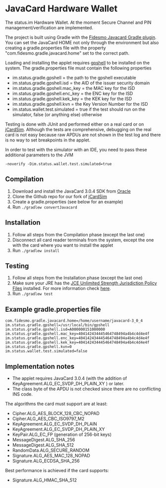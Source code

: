 # JavaCard Hardware Wallet

The status.im Hardware Wallet. At the moment Secure Channel and PIN management/verification are implemented.

The project is built using Gradle with the [Fidesmo Javacard Gradle plugin](https://github.com/fidesmo/gradle-javacard).
You can set the JavaCard HOME not only through the environment but also creating a gradle.properties file with the 
property "com.fidesmo.gradle.javacard.home" set to the correct path.

Loading and installing the applet requires [gpshell](https://sourceforge.net/p/globalplatform/wiki/GPShell/) to be 
installed on the system. The gradle.properties file must contain the following properties

* im.status.gradle.gpshell = the path to the gpshell executable
* im.status.gradle.gpshell.isd = the AID of the issuer security domain
* im.status.gradle.gpshell.mac_key = the MAC key for the ISD
* im.status.gradle.gpshell.enc_key = the ENC key for the ISD
* im.status.gradle.gpshell.kek_key = the KEK key for the ISD
* im.status.gradle.gpshell.kvn = the Key Version Number for the ISD
* im.status.wallet.test.simulated = true if the test should run on the simulator, false (or anything else) otherwise

Testing is done with JUnit and performed either on a real card or on [jCardSim](https://github.com/status-im/jcardsim). 
Although the tests are comprehensive, debugging on the real card is not easy because raw APDUs are not shown in the test 
log and there is no way to set breakpoints in the applet. 

In order to test with the simulator with an IDE, you need to pass these additional parameters to the JVM

```-noverify -Dim.status.wallet.test.simulated=true```

## Compilation
1. Download and install the JavaCard 3.0.4 SDK from [Oracle](http://www.oracle.com/technetwork/java/javasebusiness/downloads/java-archive-downloads-javame-419430.html#java_card_kit-classic-3_0_4-rr-bin-do)
2. Clone the Github repo for our fork of [jCardSim](https://github.com/status-im/jcardsim)
3. Create a gradle.properties (see below for an example)
4. Run `./gradlew convertJavacard`

## Installation
1. Follow all steps from the Compilation phase (except the last one)
2. Disconnect all card reader terminals from the system, except the one with the card where you want to install the applet
3. Run `./gradlew install`

## Testing
1. Follow all steps from the Installation phase (except the last one)
2. Make sure your JRE has the [JCE Unlimited Strength Jurisdiction Policy Files](http://www.oracle.com/technetwork/java/javase/downloads/jce8-download-2133166.html)
   installed. For more information check [here](https://stackoverflow.com/questions/41580489/how-to-install-unlimited-strength-jurisdiction-policy-files).
3. Run `./gradlew test`

## Example gradle.properties file

```
com.fidesmo.gradle.javacard.home=/home/username/javacard-3_0_4
im.status.gradle.gpshell=/usr/local/bin/gpshell
im.status.gradle.gpshell.isd=A000000151000000
im.status.gradle.gpshell.mac_key=404142434445464748494a4b4c4d4e4f
im.status.gradle.gpshell.enc_key=404142434445464748494a4b4c4d4e4f
im.status.gradle.gpshell.kek_key=404142434445464748494a4b4c4d4e4f
im.status.gradle.gpshell.kvn=0
im.status.wallet.test.simulated=false
```

## Implementation notes

* The applet requires JavaCard 3.0.4 (with the addition of KeyAgreement.ALG_EC_SVDP_DH_PLAIN_XY
) or later.
* The class byte of the APDU is not checked since there are no conflicting INS code.

The algorithms the card must support are at least:
* Cipher.ALG_AES_BLOCK_128_CBC_NOPAD
* Cipher.ALG_AES_CBC_ISO9797_M2
* KeyAgreement.ALG_EC_SVDP_DH_PLAIN
* KeyAgreement.ALG_EC_SVDP_DH_PLAIN_XY
* KeyPair.ALG_EC_FP (generation of 256-bit keys)
* MessageDigest.ALG_SHA_256
* MessageDigest.ALG_SHA_512
* RandomData.ALG_SECURE_RANDOM
* Signature.ALG_AES_MAC_128_NOPAD
* Signature.ALG_ECDSA_SHA_256

Best performance is achieved if the card supports:
* Signature.ALG_HMAC_SHA_512